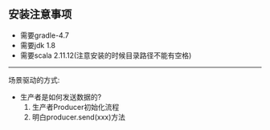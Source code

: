 ## 安装注意事项
- 需要gradle-4.7
- 需要jdk 1.8
- 需要scala 2.11.12(注意安装的时候目录路径不能有空格)

------------
场景驱动的方式:
- 生产者是如何发送数据的?
    1. 生产者Producer初始化流程
    2. 明白producer.send(xxx)方法